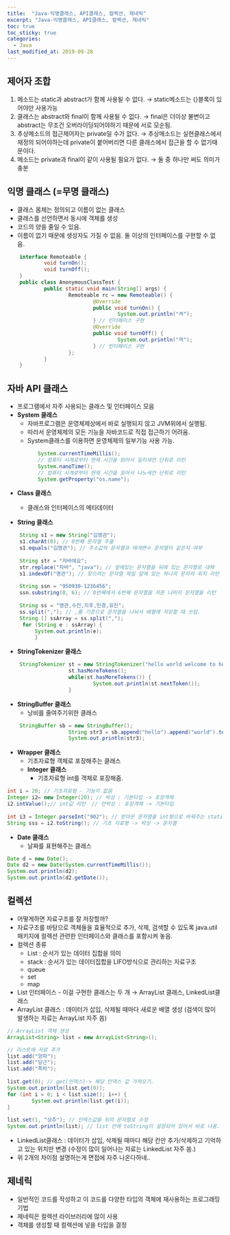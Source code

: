 ```yaml
---
title:  "Java-익명클래스, API클래스, 컬렉션, 제네릭"
excerpt: "Java-익명클래스, API클래스, 컬렉션, 제네릭"
toc: true
toc_sticky: true  
categories:
  - Java
last_modified_at: 2019-09-28
---
```


## 제어자 조합
1. 메소드는 static과 abstract가 함께 사용될 수 없다. → static메소드는 {}블록이 있어야만 사용가능
2. 클래스는 abstract와 final이 함께 사용될 수 없다. → final은 더이상 불변이고 abstract는 무조건 오버라이딩되어야하기 때문에 서로 모순됨.
3. 추상메소드의 접근제어자는 private일 수가 없다. → 추상메소드는 실현클래스에서 재정의 되어야하는데 private이 붙어버리면 다른 클래스에서 접근을 할 수 없기때문이다.
4. 메소드는 private과 final이 같이 사용될 필요가 없다. → 둘 중 하나만 써도 의미가 충분  

## **익명 클래스** (=무명 클래스)
- 클래스 몸체는 정의되고 이름이 없는 클래스
- 클래스를 선언하면서 동시에 객체를 생성
- 코드의 양을 줄일 수 있음.
- 이름이 없기 때문에 생성자도 가질 수 없음. 둘 이상의 인터페이스를 구현할 수 없음.  
```java
    interface Remoteable {
            void turnOn();
            void turnOff();
    }
    public class AnonymousClassTest {
            public static void main(String[] args) {
                    Remoteable rc = new Remoteable() {
                            @Override
                            public void turnOn() {
                                    System.out.println("켜");
                            } // 인터페이스 구현
                            @Override
                            public void turnOff() {
                                    System.out.println("꺼");  
                            } // 인터페이스 구현
                    };
            }
    }  
```    
    
## **자바 API 클래스**
- 프로그램에서 자주 사용되는 클래스 및 인터페이스 모음
- **System 클래스** 
    - 자바프로그램은 운영체제상에서 바로 실행되지 않고 JVM위에서 실행됨.
    - 따라서 운영체제의 모든 기능을 자바코드로 직접 접근하기 어려움.
    - System클래스를 이용하면 운영체제의 일부기능 사용 가능.  
```java
          System.currentTimeMillis();
          // 컴퓨터 시계로부터 현재 시간을 읽어서 밀리세컨 단위로 리턴
          System.nanoTime();
          // 컴퓨터 시계로부터 현재 시간을 읽어서 나노세컨 단위로 리턴
          System.getProperty("os.name");
```

- **Class 클래스**
    - 클래스와 인터페이스의 메타데이터


- **String 클래스**  
```java
    String s1 = new String("김명관");
    s1.charAt(0); // 0번째 문자열 추출
    s1.equals("김명관"); // 주소값의 문자열과 매개변수 문자열이 같은지 여부 
    
    String str = "자바에요";
    str.replace("자바", "java"); // 앞에있는 문자열을 뒤에 있는 문자열로 대체
    s1.indexOf("명관"); // 찾으려는 문자열 제일 앞에 있는 하나의 문자의 위치 리턴
    
    String ssn = "950930-1236456";
    ssn.substring(0, 6); // 0번째에서 6번째 문자열을 자른 나머지 문자열을 리턴
                    
    String ss = "명관,수진,지후,민경,유진";
    ss.split(","); // ,를 기준으로 문자열을 나눠서 배열에 저장할 때 쓰임.
    String [] ssArray = ss.split(",");
     for (String e : ssArray) {
         System.out.println(e);
         }
```

- **StringTokenizer 클래스**  
```java
    StringTokenizer st = new StringTokenizer("hello world welcome to hell");
                    st.hasMoreTokens();
                    while(st.hasMoreTokens()) {
                            System.out.println(st.nextToken());
                    }
```

- **StringBuffer 클래스**
    - 낭비를 줄여주기위한 클래스  
```java
    StringBuffer sb = new StringBuffer();
                    String str3 = sb.append("hello").append("world").toString();
                    System.out.println(str3);
```

- **Wrapper 클래스**
    - 기초자료형 객체로 포장해주는 클래스
    - **Integer 클래스**
        - 기초자료형 int를 객체로 포장해줌.  
        
        
```java   
int i = 20; // 기초자료형 - 기능이 없음
Integer i2= new Integer(20); // 박싱 : 기본타입 -> 포장객체
i2.intValue();// int값 리턴  // 언박싱 : 포장객체 -> 기본타입
                    
int i3 = Integer.parseInt("902"); // 받아온 문자열을 int형으로 바꿔주는 static메소드
String sss = i2.toString(); // 기초 자료형 -> 박싱 -> 문자열
```

- **Date 클래스**
    - 날짜를 표현해주는 클래스  
    
    
```java
Date d = new Date();
Date d2 = new Date(System.currentTimeMillis());
System.out.println(d2);
System.out.println(d2.getDate());
```

## **컬렉션**
- 어떻게하면 자료구조를 잘 저장할까?
- 자료구조를 바탕으로 객체들을 효율적으로 추가, 삭제, 검색할 수 있도록 java.util패키지에 컬렉션 관련한 인터페이스와 클래스를 포함시켜 놓음.
- 컬렉션 종류
    - List : 순서가 있는 데이터 집합을 의미
    - stack : 순서가 있는 데이터집합을 LIFO방식으로 관리하는 자료구조
    - queue
    - set
    - map
- List 인터페이스 - 이걸 구현한 클래스는 두 개 → ArrayList 클래스, LinkedList클래스
- ArrayList 클래스 : 데이터가 삽입, 삭제될 때마다 새로운 배열 생성 (검색이 많이 발생하는 자료는 ArrayList 자주 씀)  


```java
// ArrayList 객체 생성
ArrayList<String> list = new ArrayList<String>();

// 리스트에 자료 추가
list.add("양파");
list.add("당근");
list.add("쪽파");
    
list.get(0); // get(인덱스)-> 해당 인덱스 값 가져오기.
System.out.println(list.get(0));
for (int i = 0; i < list.size(); i++) {
        System.out.println(list.get(i));
}
                    
list.set(1, "상추"); // 인덱스값을 뒤의 문자열로 수정
System.out.println(list); // list 안에 toString이 설정되어 있어서 바로 나옴.
```                    
                    
- LinkedList클래스 : 데이터가 삽입, 삭제될 때마다 해당 칸만 추가/삭제하고 기억하고 있는 위치만 변경 (수정이 많이 일어나는 자료는 LinkedList 자주 씀.)
- 위 2개의 차이점 설명하는게 면접에 자주 나온다하네..

## **제네릭**
- 일반적인 코드를 작성하고 이 코드를 다양한 타입의 객체에 재사용하는 프로그래밍 기법
- 제네릭은 컬렉션 라이브러리에 많이 사용
- 객체를 생성할 때 컬렉션에 넣을 타입을 결정

